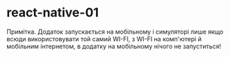 # react-native-01

Примітка. Додаток запускається на мобільному і симуляторі лише якщо всюди використовувати той самий WI-FI, з WI-FI на комп'ютері й мобільним інтернетом, в додатку на мобільному нічого не запуститься!
